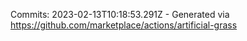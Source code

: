 Commits: 2023-02-13T10:18:53.291Z - Generated via https://github.com/marketplace/actions/artificial-grass
<br>
